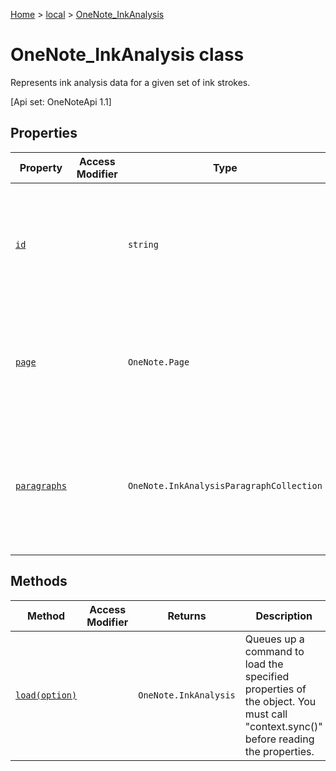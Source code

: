 [Home](./index) &gt; [local](local.md) &gt; [OneNote\_InkAnalysis](local.onenote_inkanalysis.md)

# OneNote\_InkAnalysis class

Represents ink analysis data for a given set of ink strokes. 

 \[Api set: OneNoteApi 1.1\]

## Properties

|  Property | Access Modifier | Type | Description |
|  --- | --- | --- | --- |
|  [`id`](local.onenote_inkanalysis.id.md) |  | `string` | Gets the ID of the InkAnalysis object. Read-only. <p/> \[Api set: OneNoteApi 1.1\] |
|  [`page`](local.onenote_inkanalysis.page.md) |  | `OneNote.Page` | Gets the parent page object. Read-only. <p/> \[Api set: OneNoteApi 1.1\] |
|  [`paragraphs`](local.onenote_inkanalysis.paragraphs.md) |  | `OneNote.InkAnalysisParagraphCollection` | Gets the ink analysis paragraphs in this page. Read-only. <p/> \[Api set: OneNoteApi 1.1\] |

## Methods

|  Method | Access Modifier | Returns | Description |
|  --- | --- | --- | --- |
|  [`load(option)`](local.onenote_inkanalysis.load.md) |  | `OneNote.InkAnalysis` | Queues up a command to load the specified properties of the object. You must call "context.sync()" before reading the properties. |


